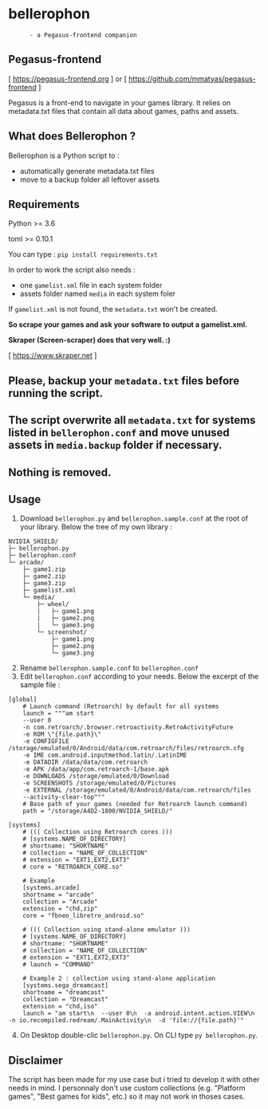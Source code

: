 # bellerophon
          - a Pegasus-frontend companion

## Pegasus-frontend
[ https://pegasus-frontend.org ] or [ https://github.com/mmatyas/pegasus-frontend ]

Pegasus is a front-end to navigate in your games library. It relies on metadata.txt files that contain all data about games, paths and assets.

## What does Bellerophon ?
Bellerophon is a Python script to :
- automatically generate metadata.txt files
- move to a backup folder all leftover assets

## Requirements
Python >= 3.6

toml >= 0.10.1

You can type : `pip install requirements.txt`

In order to work the script also needs :

- one `gamelist.xml` file in each system folder
- assets folder named `media` in each system foler

If `gamelist.xml` is not found, the `metadata.txt` won't be created.

**So scrape your games and ask your software to output a gamelist.xml.**

**Skraper (Screen-scraper) does that very well. :)**

[ https://www.skraper.net ]

## Please, backup your `metadata.txt` files before running the script.
## The script overwrite all `metadata.txt` for systems listed in `bellerophon.conf` and move unused assets in `media.backup` folder if necessary.
## Nothing is removed.

## Usage
1. Download `bellerophon.py` and `bellerophon.sample.conf` at the root of your library. Below the tree of my own library :

```   
NVIDIA_SHIELD/
├─ bellerophon.py
├─ bellerophon.conf
└─ arcade/
    ├─ game1.zip
    ├─ game2.zip
    ├─ game3.zip
    ├─ gamelist.xml
    └─ media/
        ├─ wheel/
        |   ├─ game1.png
        |   ├─ game2.png
        |   └─ game3.png
        └─ screenshot/
            ├─ game1.png
            ├─ game2.png
            └─ game3.png
```

2. Rename `bellerophon.sample.conf` to `bellerophon.conf`
3. Edit `bellerophon.conf` according to your needs. Below the excerpt of the sample file :
```
[global]
    # Launch command (Retroarch) by default for all systems
    launch = """am start
    --user 0
    -n com.retroarch/.browser.retroactivity.RetroActivityFuture
    -e ROM \"{file.path}\"
    -e CONFIGFILE /storage/emulated/0/Android/data/com.retroarch/files/retroarch.cfg
    -e IME com.android.inputmethod.latin/.LatinIME
    -e DATADIR /data/data/com.retroarch
    -e APK /data/app/com.retroarch-1/base.apk
    -e DOWNLOADS /storage/emulated/0/Download
    -e SCREENSHOTS /storage/emulated/0/Pictures
    -e EXTERNAL /storage/emulated/0/Android/data/com.retroarch/files
    --activity-clear-top"""
    # Base path of your games (needed for Retroarch launch command)
    path = "/storage/A4D2-1800/NVIDIA_SHIELD/"

[systems]
    # ((( Collection using Retroarch cores )))
    # [systems.NAME_OF_DIRECTORY]
    # shortname: "SHORTNAME"
    # collection = "NAME_OF_COLLECTION"
    # extension = "EXT1,EXT2,EXT3"
    # core = "RETROARCH_CORE.so"

    # Example
    [systems.arcade]
    shortname = "arcade"
    collection = "Arcade"
    extension = "chd,zip"
    core = "fbneo_libretro_android.so"

    # ((( Collection using stand-alone emulator )))
    # [systems.NAME_OF_DIRECTORY]
    # shortname: "SHORTNAME"
    # collection = "NAME_OF_COLLECTION"
    # extension = "EXT1,EXT2,EXT3"
    # launch = "COMMAND"

    # Example 2 : collection using stand-alone application
    [systems.sega_dreamcast]
    shortname = "dreamcast"
    collection = "Dreamcast"
    extension = "chd,iso"
    launch = "am start\n  --user 0\n  -a android.intent.action.VIEW\n  -n io.recompiled.redream/.MainActivity\n  -d 'file://{file.path}'"
```
    
4. On Desktop double-clic `bellerophon.py`.
On CLI type `py bellerophon.py`.

## Disclaimer
The script has been made for my use case but i tried to develop it with other needs in mind.
I personnaly don't use custom collections (e.g. "Platform games", "Best games for kids", etc.) so it may not work in thoses cases.
